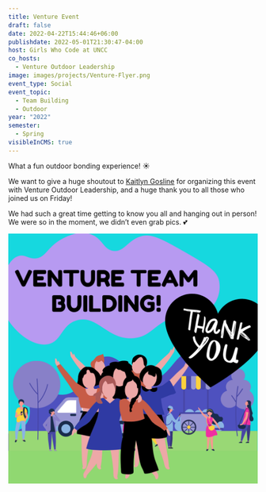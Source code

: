 ```yaml
---
title: Venture Event
draft: false
date: 2022-04-22T15:44:46+06:00
publishdate: 2022-05-01T21:30:47-04:00
host: Girls Who Code at UNCC
co_hosts:
  - Venture Outdoor Leadership
image: images/projects/Venture-Flyer.png
event_type: Social
event_topic:
  - Team Building
  - Outdoor
year: "2022"
semester:
  - Spring
visibleInCMS: true
---
```

What a fun outdoor bonding experience! ☀️

We want to give a huge shoutout to [Kaitlyn Gosline](https://www.linkedin.com/in/kaitlyn-g-434256116/) for organizing this event with Venture Outdoor Leadership, and a huge thank you to all those who joined us on Friday!

We had such a great time getting to know you all and hanging out in person! We were so in the moment, we didn’t even grab pics. 💕

![Venture Recap](../../images/projects/Venture-Recap.png)
